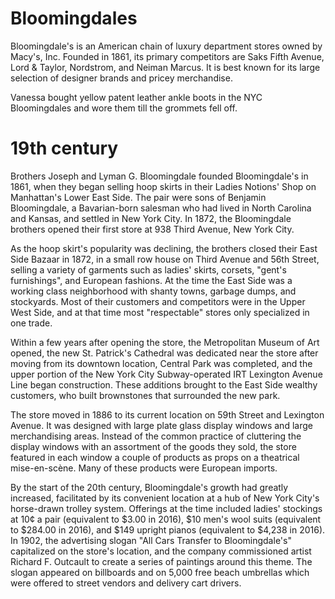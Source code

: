 # Bloomingdales

Bloomingdale's is an American chain of luxury department stores owned by Macy's, Inc. Founded in 1861, its primary competitors are Saks Fifth Avenue, Lord & Taylor, Nordstrom, and Neiman Marcus. It is best known for its large selection of designer brands and pricey merchandise.

Vanessa bought yellow patent leather ankle boots in the NYC Bloomingdales and wore them till the grommets fell off. 

# 19th century

Brothers Joseph and Lyman G. Bloomingdale founded Bloomingdale's in 1861, when they began selling hoop skirts in their Ladies Notions' Shop on Manhattan's Lower East Side. The pair were sons of Benjamin Bloomingdale, a Bavarian-born salesman who had lived in North Carolina and Kansas, and settled in New York City. In 1872, the Bloomingdale brothers opened their first store at 938 Third Avenue, New York City.

As the hoop skirt's popularity was declining, the brothers closed their East Side Bazaar in 1872, in a small row house on Third Avenue and 56th Street, selling a variety of garments such as ladies' skirts, corsets, "gent's furnishings", and European fashions. At the time the East Side was a working class neighborhood with shanty towns, garbage dumps, and stockyards. Most of their customers and competitors were in the Upper West Side, and at that time most "respectable" stores only specialized in one trade.

Within a few years after opening the store, the Metropolitan Museum of Art opened, the new St. Patrick's Cathedral was dedicated near the store after moving from its downtown location, Central Park was completed, and the upper portion of the New York City Subway-operated IRT Lexington Avenue Line began construction. These additions brought to the East Side wealthy customers, who built brownstones that surrounded the new park.

The store moved in 1886 to its current location on 59th Street and Lexington Avenue. It was designed with large plate glass display windows and large merchandising areas. Instead of the common practice of cluttering the display windows with an assortment of the goods they sold, the store featured in each window a couple of products as props on a theatrical mise-en-scène. Many of these products were European imports.

By the start of the 20th century, Bloomingdale's growth had greatly increased, facilitated by its convenient location at a hub of New York City's horse-drawn trolley system. Offerings at the time included ladies' stockings at 10¢ a pair (equivalent to $3.00 in 2016), $10 men's wool suits (equivalent to $284.00 in 2016), and $149 upright pianos (equivalent to $4,238 in 2016). In 1902, the advertising slogan "All Cars Transfer to Bloomingdale's" capitalized on the store's location, and the company commissioned artist Richard F. Outcault to create a series of paintings around this theme. The slogan appeared on billboards and on 5,000 free beach umbrellas which were offered to street vendors and delivery cart drivers.
